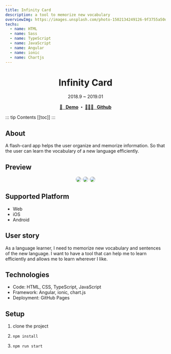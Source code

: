 ```yaml
---
title: Infinity Card
description: a tool to memorize new vocabulary
overviewImg: https://images.unsplash.com/photo-1502134249126-9f3755a50d78?ixlib=rb-1.2.1&auto=format&fit=crop&w=2700&q=80
techs:
  - name: HTML
  - name: Sass
  - name: TypeScript
  - name: JavaScript
  - name: Angular
  - name: ionic
  - name: Chartjs
---
```


<h1 align="center">Infinity Card</h1>
<div align="center">2018.9 ~ 2019.01</div>

<p align="center">
  <strong>
    <a href="https://jooyoo.github.io/ionic-infinityCard" target="_blank">🚀 &nbsp; Demo</a>
    ・ <a href="https://github.com/JooYoo/js-dailySpinner" target="_blank">👨🏻‍💻 &nbsp; Github</a>
  </strong>
</p>

::: tip Contents
[[toc]]
:::

## About

A flash-card app helps the user organize and memorize information. So that the user can learn the vocabulary of a new language efficiently.

## Preview

<p align="center">
    <img style="border-radius: 10px; border: 1px lightgray solid;" src="https://farm5.staticflickr.com/4849/33097439698_af16aa6a72.jpg" />
    <img style="border-radius: 10px; border: 1px lightgray solid;" src="https://farm5.staticflickr.com/4881/40008301783_f2ae188bd9.jpg" />
    <img style="border-radius: 10px; border: 1px lightgray solid;" src="https://farm5.staticflickr.com/4867/46248552374_8a722797a1.jpg" />
</p>

## Supported Platform

- Web
- iOS
- Android

## **User story**

As a language learner, I need to memorize new vocabulary and sentences of the new language. I want to have a tool that can help me to learn efficiently and allows me to learn wherever I like.

## **Technologies**

- Code: HTML, CSS, TypeScript, JavaScript
- Framework: Angular, ionic, chart.js
- Deployment: GitHub Pages

## **Setup**

1. clone the project

2. `npm install`

3. `npm run start`
